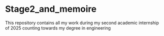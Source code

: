 # Stage2_and_memoire
This repository contains all my work during my second academic internship of 2025 counting towards my degree in engineering
